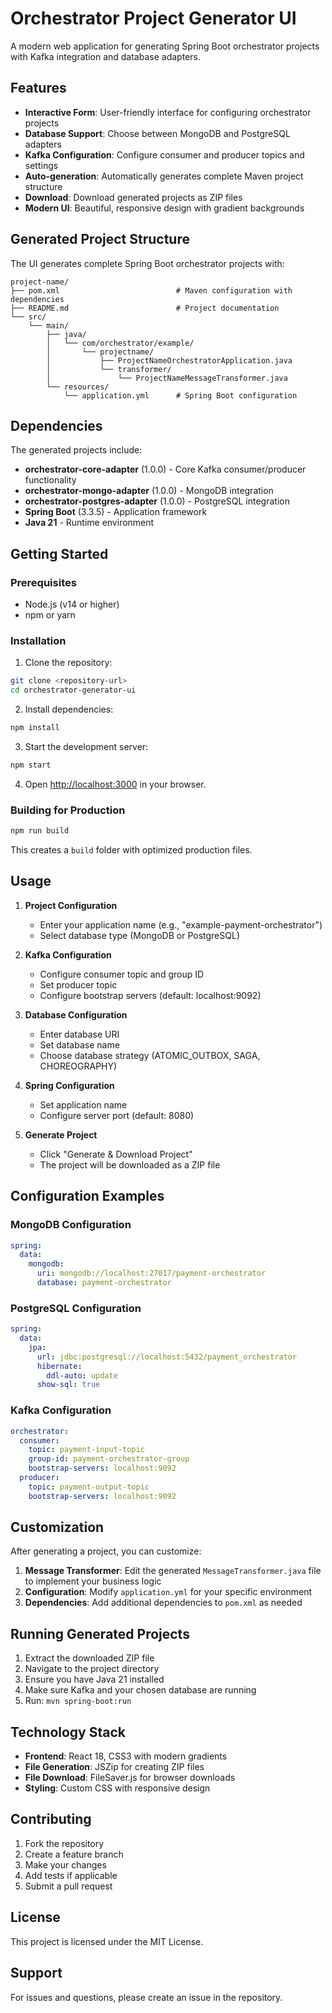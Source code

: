 # Orchestrator Project Generator UI

A modern web application for generating Spring Boot orchestrator projects with Kafka integration and database adapters.

## Features

- **Interactive Form**: User-friendly interface for configuring orchestrator projects
- **Database Support**: Choose between MongoDB and PostgreSQL adapters
- **Kafka Configuration**: Configure consumer and producer topics and settings
- **Auto-generation**: Automatically generates complete Maven project structure
- **Download**: Download generated projects as ZIP files
- **Modern UI**: Beautiful, responsive design with gradient backgrounds

## Generated Project Structure

The UI generates complete Spring Boot orchestrator projects with:

```
project-name/
├── pom.xml                          # Maven configuration with dependencies
├── README.md                        # Project documentation
└── src/
    └── main/
        ├── java/
        │   └── com/orchestrator/example/
        │       └── projectname/
        │           ├── ProjectNameOrchestratorApplication.java
        │           └── transformer/
        │               └── ProjectNameMessageTransformer.java
        └── resources/
            └── application.yml      # Spring Boot configuration
```

## Dependencies

The generated projects include:

- **orchestrator-core-adapter** (1.0.0) - Core Kafka consumer/producer functionality
- **orchestrator-mongo-adapter** (1.0.0) - MongoDB integration
- **orchestrator-postgres-adapter** (1.0.0) - PostgreSQL integration
- **Spring Boot** (3.3.5) - Application framework
- **Java 21** - Runtime environment

## Getting Started

### Prerequisites

- Node.js (v14 or higher)
- npm or yarn

### Installation

1. Clone the repository:
```bash
git clone <repository-url>
cd orchestrator-generator-ui
```

2. Install dependencies:
```bash
npm install
```

3. Start the development server:
```bash
npm start
```

4. Open [http://localhost:3000](http://localhost:3000) in your browser.

### Building for Production

```bash
npm run build
```

This creates a `build` folder with optimized production files.

## Usage

1. **Project Configuration**
   - Enter your application name (e.g., "example-payment-orchestrator")
   - Select database type (MongoDB or PostgreSQL)

2. **Kafka Configuration**
   - Configure consumer topic and group ID
   - Set producer topic
   - Configure bootstrap servers (default: localhost:9092)

3. **Database Configuration**
   - Enter database URI
   - Set database name
   - Choose database strategy (ATOMIC_OUTBOX, SAGA, CHOREOGRAPHY)

4. **Spring Configuration**
   - Set application name
   - Configure server port (default: 8080)

5. **Generate Project**
   - Click "Generate & Download Project"
   - The project will be downloaded as a ZIP file

## Configuration Examples

### MongoDB Configuration
```yaml
spring:
  data:
    mongodb:
      uri: mongodb://localhost:27017/payment-orchestrator
      database: payment-orchestrator
```

### PostgreSQL Configuration
```yaml
spring:
  data:
    jpa:
      url: jdbc:postgresql://localhost:5432/payment_orchestrator
      hibernate:
        ddl-auto: update
      show-sql: true
```

### Kafka Configuration
```yaml
orchestrator:
  consumer:
    topic: payment-input-topic
    group-id: payment-orchestrator-group
    bootstrap-servers: localhost:9092
  producer:
    topic: payment-output-topic
    bootstrap-servers: localhost:9092
```

## Customization

After generating a project, you can customize:

1. **Message Transformer**: Edit the generated `MessageTransformer.java` file to implement your business logic
2. **Configuration**: Modify `application.yml` for your specific environment
3. **Dependencies**: Add additional dependencies to `pom.xml` as needed

## Running Generated Projects

1. Extract the downloaded ZIP file
2. Navigate to the project directory
3. Ensure you have Java 21 installed
4. Make sure Kafka and your chosen database are running
5. Run: `mvn spring-boot:run`

## Technology Stack

- **Frontend**: React 18, CSS3 with modern gradients
- **File Generation**: JSZip for creating ZIP files
- **File Download**: FileSaver.js for browser downloads
- **Styling**: Custom CSS with responsive design

## Contributing

1. Fork the repository
2. Create a feature branch
3. Make your changes
4. Add tests if applicable
5. Submit a pull request

## License

This project is licensed under the MIT License.

## Support

For issues and questions, please create an issue in the repository.


